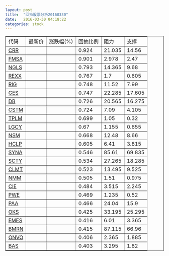```yaml
---
layout: post
title:  "回抽股票分析20160330"
date:   2016-03-30 04:18:22
categories: stock
---
```

<script type="text/javascript">
var stockList = []
stockList.push('gb_crr');
stockList.push('gb_fmsa');
stockList.push('gb_ngls');
stockList.push('gb_rexx');
stockList.push('gb_rig');
stockList.push('gb_ges');
stockList.push('gb_db');
stockList.push('gb_cstm');
stockList.push('gb_tplm');
stockList.push('gb_lgcy');
stockList.push('gb_nsm');
stockList.push('gb_hclp');
stockList.push('gb_syna');
stockList.push('gb_scty');
stockList.push('gb_clmt');
stockList.push('gb_nmm');
stockList.push('gb_cie');
stockList.push('gb_pwe');
stockList.push('gb_paa');
stockList.push('gb_oks');
stockList.push('gb_emes');
stockList.push('gb_bmrn');
stockList.push('gb_onvo');
stockList.push('gb_bas');
</script>
<table border="1">
 <tr>
 <td>代码</td>
 <td>最新价</td>
 <td>涨跌幅(%)</td>
 <td>回抽比例</td>
 <td>阻力</td>
 <td>支撑</td>
</tr>
  <tr id="crr">
  <td><a href="http://stock.finance.sina.com.cn/usstock/quotes/CRR.html" target="_blank">CRR</a></td><td></td><td></td><td>0.924</td><td>21.035</td><td>14.56</td></tr>
  <tr id="fmsa">
  <td><a href="http://stock.finance.sina.com.cn/usstock/quotes/FMSA.html" target="_blank">FMSA</a></td><td></td><td></td><td>0.901</td><td>2.978</td><td>2.47</td></tr>
  <tr id="ngls">
  <td><a href="http://stock.finance.sina.com.cn/usstock/quotes/NGLS.html" target="_blank">NGLS</a></td><td></td><td></td><td>0.793</td><td>14.365</td><td>9.68</td></tr>
  <tr id="rexx">
  <td><a href="http://stock.finance.sina.com.cn/usstock/quotes/REXX.html" target="_blank">REXX</a></td><td></td><td></td><td>0.767</td><td>1.7</td><td>0.605</td></tr>
  <tr id="rig">
  <td><a href="http://stock.finance.sina.com.cn/usstock/quotes/RIG.html" target="_blank">RIG</a></td><td></td><td></td><td>0.748</td><td>11.52</td><td>7.99</td></tr>
  <tr id="ges">
  <td><a href="http://stock.finance.sina.com.cn/usstock/quotes/GES.html" target="_blank">GES</a></td><td></td><td></td><td>0.747</td><td>22.285</td><td>17.605</td></tr>
  <tr id="db">
  <td><a href="http://stock.finance.sina.com.cn/usstock/quotes/DB.html" target="_blank">DB</a></td><td></td><td></td><td>0.726</td><td>20.565</td><td>16.275</td></tr>
  <tr id="cstm">
  <td><a href="http://stock.finance.sina.com.cn/usstock/quotes/CSTM.html" target="_blank">CSTM</a></td><td></td><td></td><td>0.724</td><td>7.09</td><td>4.105</td></tr>
  <tr id="tplm">
  <td><a href="http://stock.finance.sina.com.cn/usstock/quotes/TPLM.html" target="_blank">TPLM</a></td><td></td><td></td><td>0.699</td><td>1.05</td><td>0.32</td></tr>
  <tr id="lgcy">
  <td><a href="http://stock.finance.sina.com.cn/usstock/quotes/LGCY.html" target="_blank">LGCY</a></td><td></td><td></td><td>0.67</td><td>1.155</td><td>0.655</td></tr>
  <tr id="nsm">
  <td><a href="http://stock.finance.sina.com.cn/usstock/quotes/NSM.html" target="_blank">NSM</a></td><td></td><td></td><td>0.668</td><td>12.48</td><td>8.66</td></tr>
  <tr id="hclp">
  <td><a href="http://stock.finance.sina.com.cn/usstock/quotes/HCLP.html" target="_blank">HCLP</a></td><td></td><td></td><td>0.605</td><td>6.41</td><td>3.815</td></tr>
  <tr id="syna">
  <td><a href="http://stock.finance.sina.com.cn/usstock/quotes/SYNA.html" target="_blank">SYNA</a></td><td></td><td></td><td>0.546</td><td>85.61</td><td>69.835</td></tr>
  <tr id="scty">
  <td><a href="http://stock.finance.sina.com.cn/usstock/quotes/SCTY.html" target="_blank">SCTY</a></td><td></td><td></td><td>0.534</td><td>27.265</td><td>18.285</td></tr>
  <tr id="clmt">
  <td><a href="http://stock.finance.sina.com.cn/usstock/quotes/CLMT.html" target="_blank">CLMT</a></td><td></td><td></td><td>0.523</td><td>13.495</td><td>9.525</td></tr>
  <tr id="nmm">
  <td><a href="http://stock.finance.sina.com.cn/usstock/quotes/NMM.html" target="_blank">NMM</a></td><td></td><td></td><td>0.505</td><td>1.51</td><td>0.975</td></tr>
  <tr id="cie">
  <td><a href="http://stock.finance.sina.com.cn/usstock/quotes/CIE.html" target="_blank">CIE</a></td><td></td><td></td><td>0.484</td><td>3.515</td><td>2.245</td></tr>
  <tr id="pwe">
  <td><a href="http://stock.finance.sina.com.cn/usstock/quotes/PWE.html" target="_blank">PWE</a></td><td></td><td></td><td>0.469</td><td>1.235</td><td>0.52</td></tr>
  <tr id="paa">
  <td><a href="http://stock.finance.sina.com.cn/usstock/quotes/PAA.html" target="_blank">PAA</a></td><td></td><td></td><td>0.466</td><td>24.04</td><td>15.9</td></tr>
  <tr id="oks">
  <td><a href="http://stock.finance.sina.com.cn/usstock/quotes/OKS.html" target="_blank">OKS</a></td><td></td><td></td><td>0.425</td><td>33.195</td><td>25.295</td></tr>
  <tr id="emes">
  <td><a href="http://stock.finance.sina.com.cn/usstock/quotes/EMES.html" target="_blank">EMES</a></td><td></td><td></td><td>0.416</td><td>6.01</td><td>3.365</td></tr>
  <tr id="bmrn">
  <td><a href="http://stock.finance.sina.com.cn/usstock/quotes/BMRN.html" target="_blank">BMRN</a></td><td></td><td></td><td>0.415</td><td>87.115</td><td>66.96</td></tr>
  <tr id="onvo">
  <td><a href="http://stock.finance.sina.com.cn/usstock/quotes/ONVO.html" target="_blank">ONVO</a></td><td></td><td></td><td>0.406</td><td>2.365</td><td>1.885</td></tr>
  <tr id="bas">
  <td><a href="http://stock.finance.sina.com.cn/usstock/quotes/BAS.html" target="_blank">BAS</a></td><td></td><td></td><td>0.403</td><td>3.295</td><td>1.82</td></tr>
</table>
